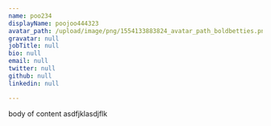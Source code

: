 ```yaml
---
name: poo234
displayName: poojoo444323
avatar_path: /upload/image/png/1554133883824_avatar_path_boldbetties.png
gravatar: null
jobTitle: null
bio: null
email: null
twitter: null
github: null
linkedin: null

---
```


<p>body of content asdfjklasdjflk</p>

